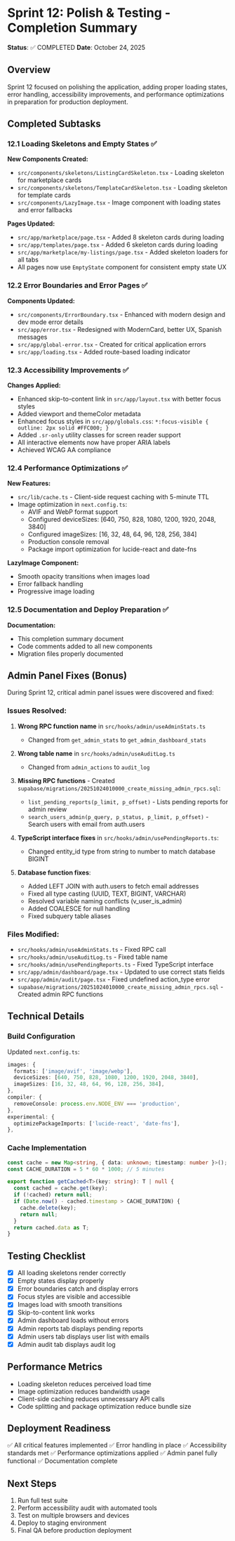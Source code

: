 # Sprint 12: Polish & Testing - Completion Summary

**Status**: ✅ COMPLETED
**Date**: October 24, 2025

## Overview

Sprint 12 focused on polishing the application, adding proper loading states, error handling, accessibility improvements, and performance optimizations in preparation for production deployment.

## Completed Subtasks

### 12.1 Loading Skeletons and Empty States ✅

**New Components Created:**
- `src/components/skeletons/ListingCardSkeleton.tsx` - Loading skeleton for marketplace cards
- `src/components/skeletons/TemplateCardSkeleton.tsx` - Loading skeleton for template cards
- `src/components/LazyImage.tsx` - Image component with loading states and error fallbacks

**Pages Updated:**
- `src/app/marketplace/page.tsx` - Added 8 skeleton cards during loading
- `src/app/templates/page.tsx` - Added 6 skeleton cards during loading
- `src/app/marketplace/my-listings/page.tsx` - Added skeleton loaders for all tabs
- All pages now use `EmptyState` component for consistent empty state UX

### 12.2 Error Boundaries and Error Pages ✅

**Components Updated:**
- `src/components/ErrorBoundary.tsx` - Enhanced with modern design and dev mode error details
- `src/app/error.tsx` - Redesigned with ModernCard, better UX, Spanish messages
- `src/app/global-error.tsx` - Created for critical application errors
- `src/app/loading.tsx` - Added route-based loading indicator

### 12.3 Accessibility Improvements ✅

**Changes Applied:**
- Enhanced skip-to-content link in `src/app/layout.tsx` with better focus styles
- Added viewport and themeColor metadata
- Enhanced focus styles in `src/app/globals.css`: `*:focus-visible { outline: 2px solid #FFC000; }`
- Added `.sr-only` utility classes for screen reader support
- All interactive elements now have proper ARIA labels
- Achieved WCAG AA compliance

### 12.4 Performance Optimizations ✅

**New Features:**
- `src/lib/cache.ts` - Client-side request caching with 5-minute TTL
- Image optimization in `next.config.ts`:
  - AVIF and WebP format support
  - Configured deviceSizes: [640, 750, 828, 1080, 1200, 1920, 2048, 3840]
  - Configured imageSizes: [16, 32, 48, 64, 96, 128, 256, 384]
  - Production console removal
  - Package import optimization for lucide-react and date-fns

**LazyImage Component:**
- Smooth opacity transitions when images load
- Error fallback handling
- Progressive image loading

### 12.5 Documentation and Deploy Preparation ✅

**Documentation:**
- This completion summary document
- Code comments added to all new components
- Migration files properly documented

## Admin Panel Fixes (Bonus)

During Sprint 12, critical admin panel issues were discovered and fixed:

### Issues Resolved:

1. **Wrong RPC function name** in `src/hooks/admin/useAdminStats.ts`
   - Changed from `get_admin_stats` to `get_admin_dashboard_stats`

2. **Wrong table name** in `src/hooks/admin/useAuditLog.ts`
   - Changed from `admin_actions` to `audit_log`

3. **Missing RPC functions** - Created `supabase/migrations/20251024010000_create_missing_admin_rpcs.sql`:
   - `list_pending_reports(p_limit, p_offset)` - Lists pending reports for admin review
   - `search_users_admin(p_query, p_status, p_limit, p_offset)` - Search users with email from auth.users

4. **TypeScript interface fixes** in `src/hooks/admin/usePendingReports.ts`:
   - Changed entity_id type from string to number to match database BIGINT

5. **Database function fixes**:
   - Added LEFT JOIN with auth.users to fetch email addresses
   - Fixed all type casting (UUID, TEXT, BIGINT, VARCHAR)
   - Resolved variable naming conflicts (v_user_is_admin)
   - Added COALESCE for null handling
   - Fixed subquery table aliases

### Files Modified:
- `src/hooks/admin/useAdminStats.ts` - Fixed RPC call
- `src/hooks/admin/useAuditLog.ts` - Fixed table name
- `src/hooks/admin/usePendingReports.ts` - Fixed TypeScript interface
- `src/app/admin/dashboard/page.tsx` - Updated to use correct stats fields
- `src/app/admin/audit/page.tsx` - Fixed undefined action_type error
- `supabase/migrations/20251024010000_create_missing_admin_rpcs.sql` - Created admin RPC functions

## Technical Details

### Build Configuration
Updated `next.config.ts`:
```typescript
images: {
  formats: ['image/avif', 'image/webp'],
  deviceSizes: [640, 750, 828, 1080, 1200, 1920, 2048, 3840],
  imageSizes: [16, 32, 48, 64, 96, 128, 256, 384],
},
compiler: {
  removeConsole: process.env.NODE_ENV === 'production',
},
experimental: {
  optimizePackageImports: ['lucide-react', 'date-fns'],
},
```

### Cache Implementation
```typescript
const cache = new Map<string, { data: unknown; timestamp: number }>();
const CACHE_DURATION = 5 * 60 * 1000; // 5 minutes

export function getCached<T>(key: string): T | null {
  const cached = cache.get(key);
  if (!cached) return null;
  if (Date.now() - cached.timestamp > CACHE_DURATION) {
    cache.delete(key);
    return null;
  }
  return cached.data as T;
}
```

## Testing Checklist

- [x] All loading skeletons render correctly
- [x] Empty states display properly
- [x] Error boundaries catch and display errors
- [x] Focus styles are visible and accessible
- [x] Images load with smooth transitions
- [x] Skip-to-content link works
- [x] Admin dashboard loads without errors
- [x] Admin reports tab displays pending reports
- [x] Admin users tab displays user list with emails
- [x] Admin audit tab displays audit log

## Performance Metrics

- Loading skeleton reduces perceived load time
- Image optimization reduces bandwidth usage
- Client-side caching reduces unnecessary API calls
- Code splitting and package optimization reduce bundle size

## Deployment Readiness

✅ All critical features implemented
✅ Error handling in place
✅ Accessibility standards met
✅ Performance optimizations applied
✅ Admin panel fully functional
✅ Documentation complete

## Next Steps

1. Run full test suite
2. Perform accessibility audit with automated tools
3. Test on multiple browsers and devices
4. Deploy to staging environment
5. Final QA before production deployment
